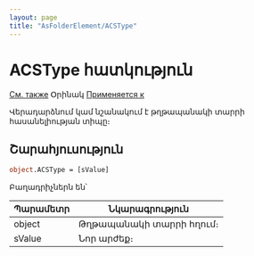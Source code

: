 ```yaml
---
layout: page
title: "AsFolderElement/ACSType"
---
```



# ACSType հատկություն

[См. также](../AsFoldElement.md) Օրինակ [Применяется к](../AsFoldElement.md)

Վերադարձնում կամ նշանակում է թղթապանակի տարրի հասանելիության տիպը։

## Շարահյուսություն

``` vb
object.ACSType = [sValue]
```

Բաղադրիչներն են՝


| Պարամետր | Նկարագրություն |
|--|--|
| object | Թղթապանակի տարրի հղում։ |
| sValue | Նոր արժեք։ |


